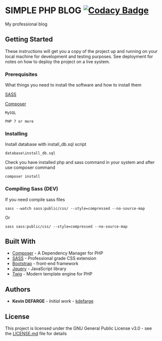 # SIMPLE PHP BLOG [![Codacy Badge](https://app.codacy.com/project/badge/Grade/24b84b46fa3d4eb4baf369824800dbc0)](https://www.codacy.com/manual/kdefarge/SIMPLE_PHP_BLOG?utm_source=github.com&amp;utm_medium=referral&amp;utm_content=kdefarge/SIMPLE_PHP_BLOG&amp;utm_campaign=Badge_Grade)

My professional blog

## Getting Started

These instructions will get you a copy of the project up and running on your local machine for development and testing purposes. See deployment for notes on how to deploy the project on a live system.

### Prerequisites

What things you need to install the software and how to install them

[SASS](https://sass-lang.com/)

[Composer](https://getcomposer.org/) 

```
MySQL
```

```
PHP 7 or more
```

### Installing

Install database with install_db.sql script

```
database\install_db.sql
```

Check you have installed php and sass command in your system and after use composer command

```
composer install
```

### Compiling Sass (DEV)

If you need compile sass files 

```
sass --watch sass:public/css/ --style=compressed --no-source-map
```

Or 

```
sass sass:public/css/ --style=compressed --no-source-map
```

## Built With

* [Composer](https://getcomposer.org/) - A Dependency Manager for PHP
* [SASS](https://sass-lang.com/) - Professional grade CSS extension
* [Bootstrap](https://getbootstrap.com/) - front-end framework
* [Jquery](https://jquery.com/) - JavaScript library
* [Twig](https://twig.symfony.com/) - Modern template engine for PHP

## Authors

* **Kevin DEFARGE** - *Initial work* - [kdefarge](https://github.com/kdefarge)

## License

This project is licensed under the GNU General Public License v3.0 - see the [LICENSE.md](LICENSE.md) file for details